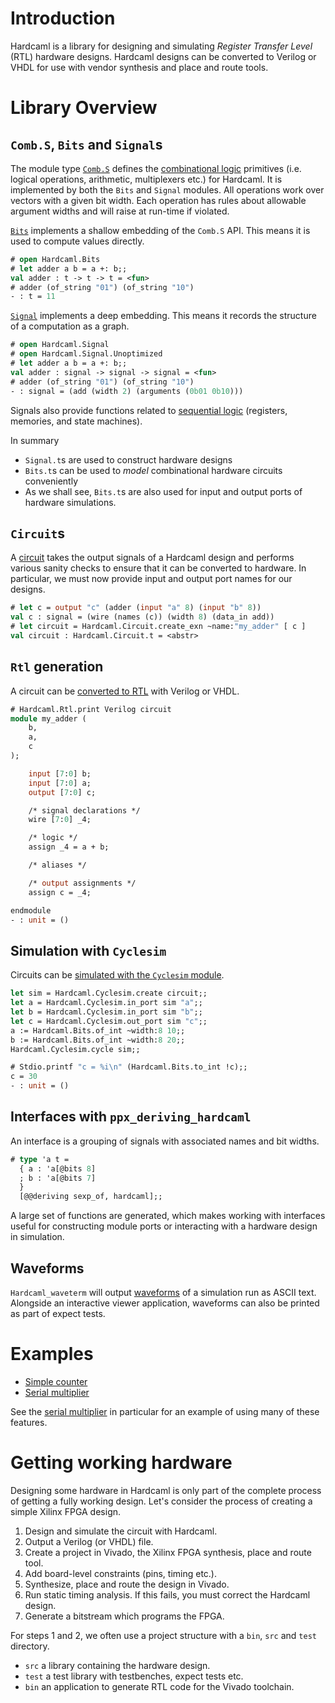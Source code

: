 # Introduction

<!--
```ocaml
# Hardcaml.Caller_id.set_mode Disabled
- : unit = ()
```
-->

Hardcaml is a library for designing and simulating *Register Transfer Level*
(RTL) hardware designs. Hardcaml designs can be converted to Verilog or VHDL for
use with vendor synthesis and place and route tools.

# Library Overview

## `Comb.S`, `Bits` and `Signal`s

The module type
[`Comb.S`](https://v3.ocaml.org/p/hardcaml/v0.15.0/doc/Hardcaml/Comb/module-type-S/index.html)
defines the [combinational logic](combinational_logic.mdx) primitives
(i.e. logical operations, arithmetic, multiplexers etc.) for Hardcaml.
It is implemented by both the `Bits` and `Signal` modules. All
operations work over vectors with a given bit width. Each operation
has rules about allowable argument widths and will raise at run-time
if violated.

[`Bits`](https://v3.ocaml.org/p/hardcaml/v0.15.0/doc/Hardcaml/Bits/index.html)
implements a shallow embedding of the `Comb.S` API. This means
it is used to compute values directly.

<!--
It seems we do not set the [am_testing] variable when running this code.

```ocaml
Hardcaml.Caller_id.set_mode Disabled
```
-->

```ocaml
# open Hardcaml.Bits
# let adder a b = a +: b;;
val adder : t -> t -> t = <fun>
# adder (of_string "01") (of_string "10")
- : t = 11
```

[`Signal`](https://v3.ocaml.org/p/hardcaml/v0.15.0/doc/Hardcaml/Signal/index.html)
implements a deep embedding. This means it records the structure of a
computation as a graph.

```ocaml
# open Hardcaml.Signal
# open Hardcaml.Signal.Unoptimized
# let adder a b = a +: b;;
val adder : signal -> signal -> signal = <fun>
# adder (of_string "01") (of_string "10")
- : signal = (add (width 2) (arguments (0b01 0b10)))
```

Signals also provide functions related to [sequential logic](sequential_logic.mdx) (registers,
memories, and state machines).

In summary

- `Signal.t`s are used to construct hardware designs
- `Bits.t`s can be used to *model* combinational hardware circuits conveniently
- As we shall see, `Bits.t`s are also used for input and output ports of
  hardware simulations.

## `Circuit`s

A [circuit](circuits.mdx) takes the output signals of a Hardcaml
design and performs various sanity checks to ensure that it can be
converted to hardware. In particular, we must now provide input and
output port names for our designs.

```ocaml
# let c = output "c" (adder (input "a" 8) (input "b" 8))
val c : signal = (wire (names (c)) (width 8) (data_in add))
# let circuit = Hardcaml.Circuit.create_exn ~name:"my_adder" [ c ]
val circuit : Hardcaml.Circuit.t = <abstr>
```

## `Rtl` generation

A circuit can be [converted to RTL](rtl_generation.mdx) with Verilog or VHDL.

```ocaml
# Hardcaml.Rtl.print Verilog circuit
module my_adder (
    b,
    a,
    c
);

    input [7:0] b;
    input [7:0] a;
    output [7:0] c;

    /* signal declarations */
    wire [7:0] _4;

    /* logic */
    assign _4 = a + b;

    /* aliases */

    /* output assignments */
    assign c = _4;

endmodule
- : unit = ()
```

## Simulation with `Cyclesim`

Circuits can be [simulated with the `Cyclesim` module](simulation.mdx).

```ocaml
let sim = Hardcaml.Cyclesim.create circuit;;
let a = Hardcaml.Cyclesim.in_port sim "a";;
let b = Hardcaml.Cyclesim.in_port sim "b";;
let c = Hardcaml.Cyclesim.out_port sim "c";;
a := Hardcaml.Bits.of_int ~width:8 10;;
b := Hardcaml.Bits.of_int ~width:8 20;;
Hardcaml.Cyclesim.cycle sim;;
```

```ocaml
# Stdio.printf "c = %i\n" (Hardcaml.Bits.to_int !c);;
c = 30
- : unit = ()
```

## Interfaces with `ppx_deriving_hardcaml`

An interface is a grouping of signals with associated names and bit widths.

```ocaml skip
# type 'a t =
  { a : 'a[@bits 8]
  ; b : 'a[@bits 7]
  }
  [@@deriving sexp_of, hardcaml];;
```

A large set of functions are generated, which makes working with
interfaces useful for constructing module ports or interacting with a
hardware design in simulation.

## Waveforms

`Hardcaml_waveterm` will output [waveforms](waveforms.mdx) of a simulation run as ASCII text.
Alongside an interactive viewer application, waveforms can also be printed as
part of expect tests.

# Examples

* [Simple counter](counter_example.mdx)
* [Serial multiplier](serial_multiplier_example.mdx)

See the [serial multiplier](serial_multiplier_example.mdx) in
particular for an example of using many of these features.

# Getting working hardware

Designing some hardware in Hardcaml is only part of the complete process of
getting a fully working design. Let's consider the process of creating a simple
Xilinx FPGA design.

1. Design and simulate the circuit with Hardcaml.
2. Output a Verilog (or VHDL) file.
3. Create a project in Vivado, the Xilinx FPGA synthesis, place and route tool.
4. Add board-level constraints (pins, timing etc.).
5. Synthesize, place and route the design in Vivado.
6. Run static timing analysis.  If this fails, you must correct the Hardcaml design.
7. Generate a bitstream which programs the FPGA.

For steps 1 and 2, we often use a project structure with a `bin`, `src`
and `test` directory.

* `src` a library containing the hardware design.
* `test` a test library with testbenches, expect tests etc.
* `bin` an application to generate RTL code for the Vivado toolchain.
